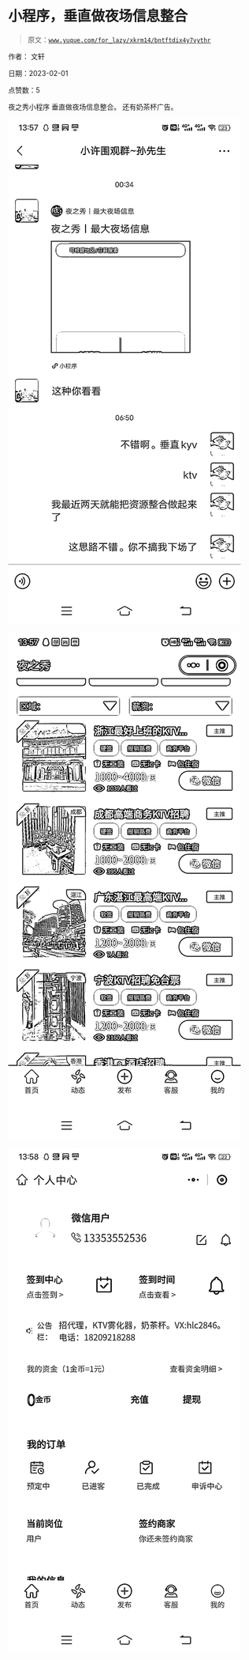 # 小程序，垂直做夜场信息整合

> 原文：[`www.yuque.com/for_lazy/xkrm14/bntftdix4y7vythr`](https://www.yuque.com/for_lazy/xkrm14/bntftdix4y7vythr)



作者： 文轩 

日期：2023-02-01 

点赞数：5 

夜之秀小程序 垂直做夜场信息整合。 还有奶茶杯广告。 

![](img/597d7e75faa851bdfc1eccbc3b0c8662.png)  

![](img/0380a48ab44587e599593e31a21a174f.png) 

![](img/8bf8f1ad937fb5bb452097a2703134cd.png) 

